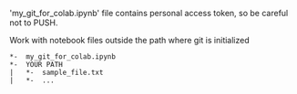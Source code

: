 'my_git_for_colab.ipynb' file contains personal access token, so be careful not to PUSH. 

Work with notebook files outside the path where git is initialized

```
*-  my_git_for_colab.ipynb
*-  YOUR PATH
|   *-  sample_file.txt
|   *-  ...
```
